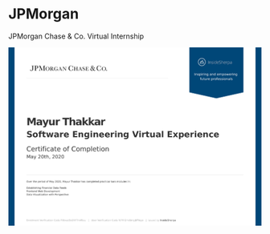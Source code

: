 # JPMorgan
 JPMorgan Chase & Co. Virtual Internship


<img src =https://github.com/MThakkar121/JPMorgan_Virtual_Training/blob/master/R5iK7HMxJGBgaSbvk_JPMorgan%20Chase_W7frGHv8mpjtPYoyo_completion_certificate.pdf></img>
